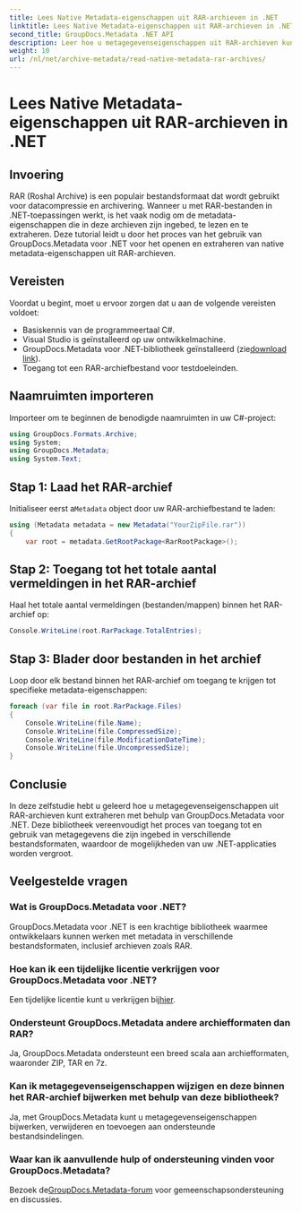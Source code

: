```yaml
---
title: Lees Native Metadata-eigenschappen uit RAR-archieven in .NET
linktitle: Lees Native Metadata-eigenschappen uit RAR-archieven in .NET
second_title: GroupDocs.Metadata .NET API
description: Leer hoe u metagegevenseigenschappen uit RAR-archieven kunt extraheren met GroupDocs.Metadata voor .NET in C#. Ontdek moeiteloos bestandsdetails.
weight: 10
url: /nl/net/archive-metadata/read-native-metadata-rar-archives/
---
```


# Lees Native Metadata-eigenschappen uit RAR-archieven in .NET

## Invoering
RAR (Roshal Archive) is een populair bestandsformaat dat wordt gebruikt voor datacompressie en archivering. Wanneer u met RAR-bestanden in .NET-toepassingen werkt, is het vaak nodig om de metadata-eigenschappen die in deze archieven zijn ingebed, te lezen en te extraheren. Deze tutorial leidt u door het proces van het gebruik van GroupDocs.Metadata voor .NET voor het openen en extraheren van native metadata-eigenschappen uit RAR-archieven.
## Vereisten

Voordat u begint, moet u ervoor zorgen dat u aan de volgende vereisten voldoet:
- Basiskennis van de programmeertaal C#.
- Visual Studio is geïnstalleerd op uw ontwikkelmachine.
-  GroupDocs.Metadata voor .NET-bibliotheek geïnstalleerd (zie[download link](https://releases.groupdocs.com/metadata/net/)).
- Toegang tot een RAR-archiefbestand voor testdoeleinden.

## Naamruimten importeren
Importeer om te beginnen de benodigde naamruimten in uw C#-project:
```csharp
using GroupDocs.Formats.Archive;
using System;
using GroupDocs.Metadata;
using System.Text;
```

## Stap 1: Laad het RAR-archief
 Initialiseer eerst a`Metadata` object door uw RAR-archiefbestand te laden:
```csharp
using (Metadata metadata = new Metadata("YourZipFile.rar"))
{
    var root = metadata.GetRootPackage<RarRootPackage>();
```
## Stap 2: Toegang tot het totale aantal vermeldingen in het RAR-archief
Haal het totale aantal vermeldingen (bestanden/mappen) binnen het RAR-archief op:
```csharp
Console.WriteLine(root.RarPackage.TotalEntries);
```
## Stap 3: Blader door bestanden in het archief
Loop door elk bestand binnen het RAR-archief om toegang te krijgen tot specifieke metadata-eigenschappen:
```csharp
foreach (var file in root.RarPackage.Files)
{
    Console.WriteLine(file.Name);
    Console.WriteLine(file.CompressedSize);
    Console.WriteLine(file.ModificationDateTime);
    Console.WriteLine(file.UncompressedSize);
}
```

## Conclusie
In deze zelfstudie hebt u geleerd hoe u metagegevenseigenschappen uit RAR-archieven kunt extraheren met behulp van GroupDocs.Metadata voor .NET. Deze bibliotheek vereenvoudigt het proces van toegang tot en gebruik van metagegevens die zijn ingebed in verschillende bestandsformaten, waardoor de mogelijkheden van uw .NET-applicaties worden vergroot.

## Veelgestelde vragen
### Wat is GroupDocs.Metadata voor .NET?
GroupDocs.Metadata voor .NET is een krachtige bibliotheek waarmee ontwikkelaars kunnen werken met metadata in verschillende bestandsformaten, inclusief archieven zoals RAR.
### Hoe kan ik een tijdelijke licentie verkrijgen voor GroupDocs.Metadata voor .NET?
 Een tijdelijke licentie kunt u verkrijgen bij[hier](https://purchase.groupdocs.com/temporary-license/).
### Ondersteunt GroupDocs.Metadata andere archiefformaten dan RAR?
Ja, GroupDocs.Metadata ondersteunt een breed scala aan archiefformaten, waaronder ZIP, TAR en 7z.
### Kan ik metagegevenseigenschappen wijzigen en deze binnen het RAR-archief bijwerken met behulp van deze bibliotheek?
Ja, met GroupDocs.Metadata kunt u metagegevenseigenschappen bijwerken, verwijderen en toevoegen aan ondersteunde bestandsindelingen.
### Waar kan ik aanvullende hulp of ondersteuning vinden voor GroupDocs.Metadata?
 Bezoek de[GroupDocs.Metadata-forum](https://forum.groupdocs.com/c/metadata/14) voor gemeenschapsondersteuning en discussies.